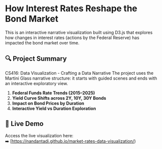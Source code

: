 # How Interest Rates Reshape the Bond Market

This is an interactive narrative visualization built using D3.js that explores how changes in interest rates (actions by the Federal Reserve) has impacted the bond market over time.

## 🔍 Project Summary

CS416: Data Visualization - Crafting a Data Narrative
The project uses the Martini Glass narrative structure: it starts with guided scenes and ends with an interactive exploratory view.
1. **Federal Funds Rate Trends (2015–2025)**  
2. **Yield Curve Shifts across 2Y, 10Y, 30Y Bonds**  
3. **Impact on Bond Prices by Duration**  
4. **Interactive Yield vs Duration Exploration**

## 🔗 Live Demo

Access the live visualization here:  
➡️ [https://nandantadi.github.io/market-rates-data-visualization/)  
